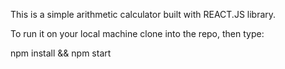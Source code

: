 This is a simple arithmetic calculator built with REACT.JS library.

To run it on your local machine clone into the repo, then type:

npm install && npm start